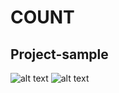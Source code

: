 # COUNT

## Project-sample

![alt text](https://github.com/hossain-shahrier/count/dark.jpg 'Dark Theme')
![alt text](https://github.com/hossain-shahrier/count/light.jpg 'Light Theme')
